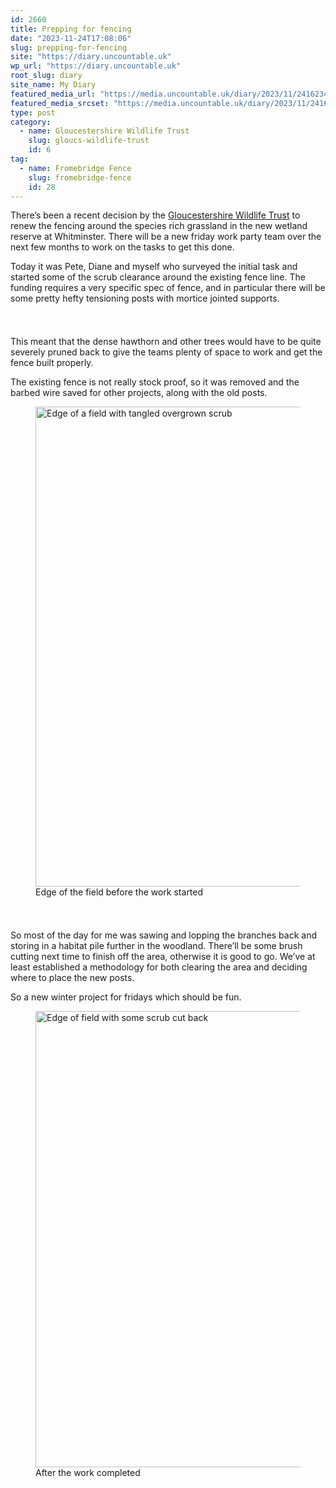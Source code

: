 ```yaml
---
id: 2660
title: Prepping for fencing
date: "2023-11-24T17:08:06"
slug: prepping-for-fencing
site: "https://diary.uncountable.uk"
wp_url: "https://diary.uncountable.uk"
root_slug: diary
site_name: My Diary
featured_media_url: "https://media.uncountable.uk/diary/2023/11/24162345/IMG20231124101244.webp"
featured_media_srcset: "https://media.uncountable.uk/diary/2023/11/24162345/IMG20231124101244-300x150.webp 300w, https://media.uncountable.uk/diary/2023/11/24162345/IMG20231124101244-1024x510.webp 1024w, https://media.uncountable.uk/diary/2023/11/24162345/IMG20231124101244-150x150.webp 150w, https://media.uncountable.uk/diary/2023/11/24162345/IMG20231124101244-640x319.webp 640w, https://media.uncountable.uk/diary/2023/11/24162345/IMG20231124101244.webp 2000w"
type: post
category:
  - name: Gloucestershire Wildlife Trust
    slug: gloucs-wildlife-trust
    id: 6
tag:
  - name: Fromebridge Fence
    slug: fromebridge-fence
    id: 28
---
```



<p>There&#8217;s been a recent decision by the <a href="https://www.gloucestershirewildlifetrust.co.uk/volunteer">Gloucestershire Wildlife Trust</a> to renew the fencing around the species rich grassland in the new wetland reserve at Whitminster.  There will be a new friday work party team over the next few months to work on the tasks to get this done.</p>



<p>Today it was Pete, Diane and myself who surveyed the initial task and started some of the scrub clearance around the existing fence line.  The funding requires a very specific spec of fence, and in particular there will be some pretty hefty tensioning posts with mortice jointed supports.  </p>


<style>.kb-row-layout-id2660_6beb5e-04 > .kt-row-column-wrap{align-content:start;}:where(.kb-row-layout-id2660_6beb5e-04 > .kt-row-column-wrap) > .wp-block-kadence-column{justify-content:start;}.kb-row-layout-id2660_6beb5e-04 > .kt-row-column-wrap{column-gap:var(--global-kb-gap-md, 2rem);row-gap:var(--global-kb-gap-md, 2rem);padding-top:var(--global-kb-spacing-sm, 1.5rem);padding-bottom:var(--global-kb-spacing-sm, 1.5rem);grid-template-columns:repeat(2, minmax(0, 1fr));}.kb-row-layout-id2660_6beb5e-04 > .kt-row-layout-overlay{opacity:0.30;}@media all and (max-width: 1024px){.kb-row-layout-id2660_6beb5e-04 > .kt-row-column-wrap{grid-template-columns:repeat(2, minmax(0, 1fr));}}@media all and (max-width: 767px){.kb-row-layout-id2660_6beb5e-04 > .kt-row-column-wrap{grid-template-columns:minmax(0, 1fr);}.kb-row-layout-id2660_6beb5e-04 > .kt-row-column-wrap > .wp-block-kadence-column:nth-of-type(1){order:2;}.kb-row-layout-id2660_6beb5e-04 > .kt-row-column-wrap > .wp-block-kadence-column:nth-of-type(2){order:1;}.kb-row-layout-id2660_6beb5e-04 > .kt-row-column-wrap > .wp-block-kadence-column:nth-of-type(3){order:12;}.kb-row-layout-id2660_6beb5e-04 > .kt-row-column-wrap > .wp-block-kadence-column:nth-of-type(4){order:11;}.kb-row-layout-id2660_6beb5e-04 > .kt-row-column-wrap > .wp-block-kadence-column:nth-of-type(5){order:22;}.kb-row-layout-id2660_6beb5e-04 > .kt-row-column-wrap > .wp-block-kadence-column:nth-of-type(6){order:21;}.kb-row-layout-id2660_6beb5e-04 > .kt-row-column-wrap > .wp-block-kadence-column:nth-of-type(7){order:32;}.kb-row-layout-id2660_6beb5e-04 > .kt-row-column-wrap > .wp-block-kadence-column:nth-of-type(8){order:31;}}</style><div class="kb-row-layout-wrap kb-row-layout-id2660_6beb5e-04 alignnone wp-block-kadence-rowlayout"><div class="kt-row-column-wrap kt-has-2-columns kt-row-layout-equal kt-tab-layout-inherit kt-mobile-layout-row kt-row-valign-top">
<style>.kadence-column2660_361e30-c6 > .kt-inside-inner-col,.kadence-column2660_361e30-c6 > .kt-inside-inner-col:before{border-top-left-radius:0px;border-top-right-radius:0px;border-bottom-right-radius:0px;border-bottom-left-radius:0px;}.kadence-column2660_361e30-c6 > .kt-inside-inner-col{column-gap:var(--global-kb-gap-sm, 1rem);}.kadence-column2660_361e30-c6 > .kt-inside-inner-col{flex-direction:column;}.kadence-column2660_361e30-c6 > .kt-inside-inner-col > .aligncenter{width:100%;}.kadence-column2660_361e30-c6 > .kt-inside-inner-col:before{opacity:0.3;}.kadence-column2660_361e30-c6{position:relative;}@media all and (max-width: 1024px){.kadence-column2660_361e30-c6 > .kt-inside-inner-col{flex-direction:column;justify-content:center;}}@media all and (max-width: 767px){.kadence-column2660_361e30-c6 > .kt-inside-inner-col{flex-direction:column;justify-content:center;}}</style>
<div class="wp-block-kadence-column kadence-column2660_361e30-c6"><div class="kt-inside-inner-col">
<p>This meant that the dense hawthorn and other trees would have to be quite severely pruned back to give the teams plenty of space to work and get the fence built properly.</p>



<p>The existing fence is not really stock proof, so it was removed and the barbed wire saved for other projects, along with the old posts.</p>
</div></div>


<style>.kadence-column2660_45104f-14 > .kt-inside-inner-col,.kadence-column2660_45104f-14 > .kt-inside-inner-col:before{border-top-left-radius:0px;border-top-right-radius:0px;border-bottom-right-radius:0px;border-bottom-left-radius:0px;}.kadence-column2660_45104f-14 > .kt-inside-inner-col{column-gap:var(--global-kb-gap-sm, 1rem);}.kadence-column2660_45104f-14 > .kt-inside-inner-col{flex-direction:column;}.kadence-column2660_45104f-14 > .kt-inside-inner-col > .aligncenter{width:100%;}.kadence-column2660_45104f-14 > .kt-inside-inner-col:before{opacity:0.3;}.kadence-column2660_45104f-14{position:relative;}@media all and (max-width: 1024px){.kadence-column2660_45104f-14 > .kt-inside-inner-col{flex-direction:column;justify-content:center;}}@media all and (max-width: 767px){.kadence-column2660_45104f-14 > .kt-inside-inner-col{flex-direction:column;justify-content:center;}}</style>
<div class="wp-block-kadence-column kadence-column2660_45104f-14"><div class="kt-inside-inner-col">
<figure class="wp-block-image size-large"><img loading="lazy" decoding="async" width="1024" height="768" src="https://media.uncountable.uk/diary/2023/11/24162344/IMG20231124104705-1024x768.webp" alt="Edge of a field with tangled overgrown scrub" class="wp-image-2655" srcset="https://media.uncountable.uk/diary/2023/11/24162344/IMG20231124104705-1024x768.webp 1024w, https://media.uncountable.uk/diary/2023/11/24162344/IMG20231124104705-300x225.webp 300w, https://media.uncountable.uk/diary/2023/11/24162344/IMG20231124104705-640x480.webp 640w, https://media.uncountable.uk/diary/2023/11/24162344/IMG20231124104705.webp 2000w" sizes="auto, (max-width: 1024px) 100vw, 1024px" /><figcaption class="wp-element-caption">Edge of the field before the work started</figcaption></figure>
</div></div>

</div></div>


<p>So most of the day for me was sawing and lopping the branches back and storing in a habitat pile further in the woodland.  There&#8217;ll be some brush cutting next time to finish off the area, otherwise it is good to go.  We&#8217;ve at least established a methodology for both clearing the area and deciding where to place the new posts.</p>



<p>So a new winter project for fridays which should be fun.</p>



<figure class="wp-block-image size-large"><img loading="lazy" decoding="async" width="1024" height="730" src="https://media.uncountable.uk/diary/2023/11/24162343/IMG20231124134808-1024x730.webp" alt="Edge of field with some scrub cut back" class="wp-image-2654" srcset="https://media.uncountable.uk/diary/2023/11/24162343/IMG20231124134808-1024x730.webp 1024w, https://media.uncountable.uk/diary/2023/11/24162343/IMG20231124134808-300x214.webp 300w, https://media.uncountable.uk/diary/2023/11/24162343/IMG20231124134808-640x456.webp 640w, https://media.uncountable.uk/diary/2023/11/24162343/IMG20231124134808.webp 2000w" sizes="auto, (max-width: 1024px) 100vw, 1024px" /><figcaption class="wp-element-caption">After the work completed</figcaption></figure>
